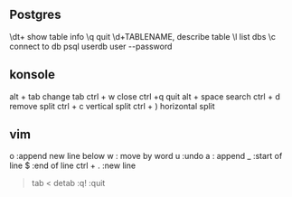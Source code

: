   ## Postgres
\dt+ show table info
\q quit
\d+TABLENAME, describe table
\l list dbs
\c connect to db
psql userdb user --password
	 
## konsole
alt + tab change tab
ctrl + w close
ctrl +q quit
alt + space search
ctrl + d remove split
ctrl + c vertical split
ctrl + ) horizontal split
	 
## vim

o :append new line below
w : move by word
u :undo
a : append
_ :start of line
$ :end of line
ctrl + . :new line
> tab
< detab
:q! :quit